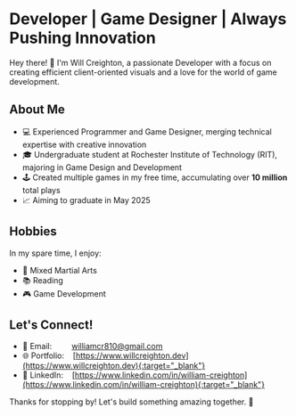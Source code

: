 # Developer | Game Designer | Always Pushing Innovation

Hey there! 👋 I'm Will Creighton, a passionate Developer with a focus on creating efficient client-oriented visuals and a love for the world of game development.

## About Me

- 💻 Experienced Programmer and Game Designer, merging technical expertise with creative innovation
- 🎓 Undergraduate student at Rochester Institute of Technology (RIT), majoring in Game Design and Development
- 🕹️ Created multiple games in my free time, accumulating over **10 million** total plays
- 📈 Aiming to graduate in May 2025

## Hobbies

In my spare time, I enjoy:

- 🥋 Mixed Martial Arts
- 📚 Reading
- 🎮 Game Development

## Let's Connect!

- 📧 Email:&nbsp;&nbsp;&nbsp;&nbsp;&nbsp;&nbsp;&nbsp;&nbsp;&nbsp;williamcr810@gmail.com
- 🌐 Portfolio:&nbsp;&nbsp;&nbsp;&nbsp;[https://www.willcreighton.dev](https://www.willcreighton.dev){:target="_blank"}
- 🔗 LinkedIn:&nbsp;&nbsp;&nbsp;&nbsp;[https://www.linkedin.com/in/william-creighton](https://www.linkedin.com/in/william-creighton){:target="_blank"}
      
Thanks for stopping by! Let's build something amazing together. 🚀
